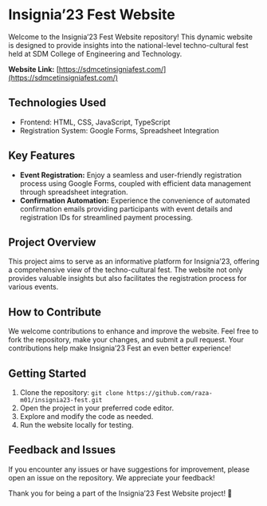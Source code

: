 # Insignia’23 Fest Website

Welcome to the Insignia’23 Fest Website repository! This dynamic website is designed to provide insights into the national-level techno-cultural fest held at SDM College of Engineering and Technology.

**Website Link:** [https://sdmcetinsigniafest.com/](https://sdmcetinsigniafest.com/)

## Technologies Used

- Frontend: HTML, CSS, JavaScript, TypeScript
- Registration System: Google Forms, Spreadsheet Integration

## Key Features

- **Event Registration:** Enjoy a seamless and user-friendly registration process using Google Forms, coupled with efficient data management through spreadsheet integration.
- **Confirmation Automation:** Experience the convenience of automated confirmation emails providing participants with event details and registration IDs for streamlined payment processing.

## Project Overview

This project aims to serve as an informative platform for Insignia’23, offering a comprehensive view of the techno-cultural fest. The website not only provides valuable insights but also facilitates the registration process for various events.

## How to Contribute

We welcome contributions to enhance and improve the website. Feel free to fork the repository, make your changes, and submit a pull request. Your contributions help make Insignia’23 Fest an even better experience!

## Getting Started

1. Clone the repository: `git clone https://github.com/raza-m01/insignia23-fest.git`
2. Open the project in your preferred code editor.
3. Explore and modify the code as needed.
4. Run the website locally for testing.

## Feedback and Issues

If you encounter any issues or have suggestions for improvement, please open an issue on the repository. We appreciate your feedback!

Thank you for being a part of the Insignia’23 Fest Website project! 🚀
